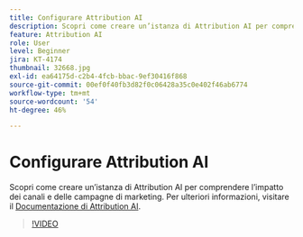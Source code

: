 ```yaml
---
title: Configurare Attribution AI
description: Scopri come creare un’istanza di Attribution AI per comprendere l’impatto dei canali e delle campagne marketing.
feature: Attribution AI
role: User
level: Beginner
jira: KT-4174
thumbnail: 32668.jpg
exl-id: ea64175d-c2b4-4fcb-bbac-9ef30416f868
source-git-commit: 00ef0f40fb3d82f0c06428a35c0e402f46ab6774
workflow-type: tm+mt
source-wordcount: '54'
ht-degree: 46%

---
```


# Configurare Attribution AI

Scopri come creare un’istanza di Attribution AI per comprendere l’impatto dei canali e delle campagne di marketing. Per ulteriori informazioni, visitare il [Documentazione di Attribution AI](https://experienceleague.adobe.com/docs/experience-platform/intelligent-services/attribution-ai/overview.html).

>[!VIDEO](https://video.tv.adobe.com/v/32668?learn=on)
